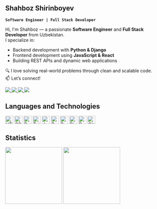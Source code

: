 ## Shahboz Shirinboyev

**`Software Engineer | Full Stack Developer`**

Hi, I'm Shahboz — a passionate **Software Engineer** and **Full Stack Developer** from Uzbekistan.
</br>I specialize in:

- Backend development with **Python & Django**
- Frontend development using **JavaScript & React**
- Building REST APIs and dynamic web applications

🔍 I love solving real-world problems through clean and scalable code.
</br>📫 Let’s connect!

<div align="left">
  <a href="https://t.me/sh_shirinboyev" target="_blank">
    <img src="https://img.shields.io/badge/Telegram-2CA5E0?style=for-the-badge&logo=telegram&logoColor=white" />
  </a>
  <a href="mailto:shahboz.sh.b@gmail.com" target="_blank">
    <img src="https://img.shields.io/badge/Gmail-D14836?style=for-the-badge&logo=gmail&logoColor=white" />
  </a>
  <a href="https://www.linkedin.com/in/shahboz-shirinboyev" target="_blank">
    <img src="https://img.shields.io/badge/LinkedIn-0077B5?style=for-the-badge&logo=linkedin&logoColor=white" />
  </a>
  <a href="https://x.com/sh_shirinboyev" target="_blank">
    <img src="https://img.shields.io/badge/X-000000?style=for-the-badge&logo=x&logoColor=white" />
  </a>
</div>

## Languages ​​and Technologies

<p align="left">
  <img src="https://cdn.jsdelivr.net/gh/devicons/devicon/icons/html5/html5-original.svg" width="25px" alt="HTML" title="HTML" />
  <img src="https://cdn.jsdelivr.net/gh/devicons/devicon/icons/css3/css3-original.svg" width="25px" alt="CSS" title="CSS" />
  <img src="https://cdn.jsdelivr.net/gh/devicons/devicon/icons/bootstrap/bootstrap-original.svg" width="25px" alt="Bootstrap" title="Bootstrap" />
  <img src="https://cdn.jsdelivr.net/gh/devicons/devicon/icons/tailwindcss/tailwindcss-original.svg" width="25px" alt="TailwindCSS" title="TailwindCSS" />
  <img src="https://cdn.jsdelivr.net/gh/devicons/devicon/icons/javascript/javascript-original.svg" width="25px" alt="JavaScript" title="JavaScript" />
  <img src="https://cdn.jsdelivr.net/gh/devicons/devicon/icons/react/react-original.svg" width="25px" alt="React.js" title="React.js" />
  <img src="https://cdn.jsdelivr.net/gh/devicons/devicon/icons/python/python-original.svg" width="25px" alt="Python" title="Python" />
  <img src="https://www.svgrepo.com/show/373554/django.svg" width="25px" alt="Django" title="Django" />
  <img src="https://cdn.jsdelivr.net/gh/devicons/devicon/icons/postgresql/postgresql-original.svg" width="25px" alt="PostgreSQL" title="PostgreSQL" />
  <img src="https://cdn.jsdelivr.net/gh/devicons/devicon/icons/git/git-original.svg" width="25px" alt="Git" title="Git" />
<!--   <img src="https://www.svgrepo.com/show/475654/github-color.svg" width="25px" alt="GitHub" title="GitHub" /> -->
</p>

## Statistics

<div align="left">
  <img src="https://github-readme-stats.vercel.app/api?username=shahbozshirinboyev&show_icons=true&theme=github_dark" height="180"/>
  <img src="https://github-readme-stats.vercel.app/api/top-langs/?username=shahbozshirinboyev&layout=compact&theme=github_dark" height="180"/>
</div>
